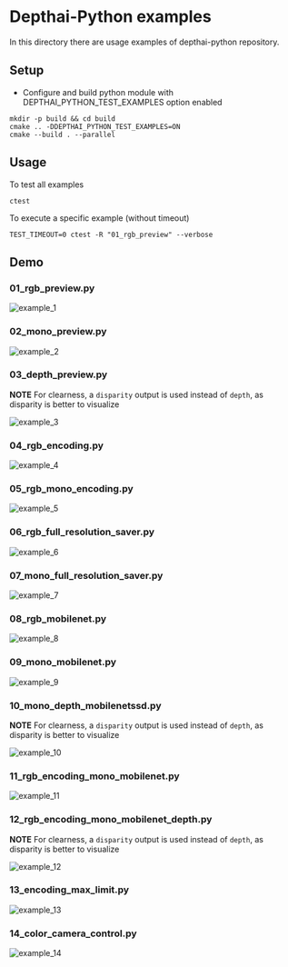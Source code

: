 # Depthai-Python examples

In this directory there are usage examples of depthai-python repository. 

## Setup

- Configure and build python module with DEPTHAI_PYTHON_TEST_EXAMPLES option enabled

```
mkdir -p build && cd build
cmake .. -DDEPTHAI_PYTHON_TEST_EXAMPLES=ON
cmake --build . --parallel
```

## Usage

To test all examples
```
ctest
```

To execute a specific example (without timeout)
```
TEST_TIMEOUT=0 ctest -R "01_rgb_preview" --verbose
```

## Demo

### 01_rgb_preview.py
![example_1](https://user-images.githubusercontent.com/5244214/104040973-9afd2800-51d8-11eb-8fe6-52649069ded5.gif)

### 02_mono_preview.py
![example_2](https://user-images.githubusercontent.com/5244214/104040960-959fdd80-51d8-11eb-8bde-fd706b5c8670.gif)

### 03_depth_preview.py

**NOTE** For clearness, a `disparity` output is used instead of `depth`, as disparity is better to visualize

![example_3](https://user-images.githubusercontent.com/5244214/104055993-fdadee00-51ef-11eb-9c52-882e1b0e734b.gif)

### 04_rgb_encoding.py
![example_4](https://user-images.githubusercontent.com/5244214/104040930-8f116600-51d8-11eb-888a-88272c34aed4.gif)

### 05_rgb_mono_encoding.py
![example_5](https://user-images.githubusercontent.com/5244214/104040921-8d47a280-51d8-11eb-9bc1-d809ec6cd9f6.gif)

### 06_rgb_full_resolution_saver.py
![example_6](https://user-images.githubusercontent.com/5244214/104040908-8882ee80-51d8-11eb-8817-1c8dca320f2b.gif)

### 07_mono_full_resolution_saver.py
![example_7](https://user-images.githubusercontent.com/5244214/104040905-86209480-51d8-11eb-9e15-5fe94aba7b69.gif)

### 08_rgb_mobilenet.py
![example_8](https://user-images.githubusercontent.com/5244214/104040901-84ef6780-51d8-11eb-96e7-f54fa7853f1f.gif)

### 09_mono_mobilenet.py
![example_9](https://user-images.githubusercontent.com/5244214/104040898-8456d100-51d8-11eb-9498-e316b71d41e6.gif)

### 10_mono_depth_mobilenetssd.py

**NOTE** For clearness, a `disparity` output is used instead of `depth`, as disparity is better to visualize

![example_10](https://user-images.githubusercontent.com/5244214/104056108-35b53100-51f0-11eb-9677-63e5fb5bcb83.gif)

### 11_rgb_encoding_mono_mobilenet.py
![example_11](https://user-images.githubusercontent.com/5244214/104740909-cb007a00-5748-11eb-8250-c07ee6bf980a.gif)

### 12_rgb_encoding_mono_mobilenet_depth.py

**NOTE** For clearness, a `disparity` output is used instead of `depth`, as disparity is better to visualize

![example_12](https://user-images.githubusercontent.com/5244214/104741001-e9667580-5748-11eb-92d3-39dd726b0992.gif)

### 13_encoding_max_limit.py
![example_13](https://user-images.githubusercontent.com/5244214/104741072-0307bd00-5749-11eb-97f3-9422c8b0d8da.gif)

### 14_color_camera_control.py
![example_14](https://user-images.githubusercontent.com/5244214/104741150-187ce700-5749-11eb-8bd5-3d4f37d2d22a.gif)
